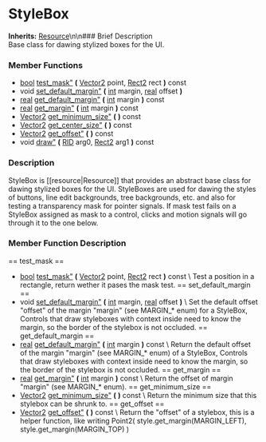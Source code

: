 #  StyleBox  
**Inherits:** [Resource](class_resource)\\n\\n###  Brief Description  
Base class for dawing stylized boxes for the UI.
###  Member Functions 
  * [bool](class_bool) [test_mask"](#test_mask) **(** [Vector2](class_vector2) point, [Rect2](class_rect2) rect  **)** const
  * void [set_default_margin"](#set_default_margin) **(** [int](class_int) margin, [real](class_real) offset  **)**
  * [real](class_real) [get_default_margin"](#get_default_margin) **(** [int](class_int) margin  **)** const
  * [real](class_real) [get_margin"](#get_margin) **(** [int](class_int) margin  **)** const
  * [Vector2](class_vector2) [get_minimum_size"](#get_minimum_size) **(** **)** const
  * [Vector2](class_vector2) [get_center_size"](#get_center_size) **(** **)** const
  * [Vector2](class_vector2) [get_offset"](#get_offset) **(** **)** const
  * void [draw"](#draw) **(** [RID](class_rid) arg0, [Rect2](class_rect2) arg1  **)** const
###  Description  
StyleBox is [[resource|Resource]] that provides an abstract base class for dawing stylized boxes for the UI. StyleBoxes are used for dawing the styles of buttons, line edit backgrounds, tree backgrounds, etc. and also for testing a transparency mask for pointer signals. If mask test fails on a StyleBox assigned as mask to a control, clicks and motion signals will go through it to the one below.
###  Member Function Description  
==  test_mask  ==
  * [bool](class_bool) [test_mask"](#test_mask) **(** [Vector2](class_vector2) point, [Rect2](class_rect2) rect  **)** const
\\
Test a position in a rectangle, return wether it pases the mask test.
==  set_default_margin  ==
  * void [set_default_margin"](#set_default_margin) **(** [int](class_int) margin, [real](class_real) offset  **)**
\\
Set the default offset "offset" of the margin "margin" (see MARGIN_* enum) for a StyleBox, Controls that draw styleboxes with context inside need to know the margin, so the border of the stylebox is not occluded.
==  get_default_margin  ==
  * [real](class_real) [get_default_margin"](#get_default_margin) **(** [int](class_int) margin  **)** const
\\
Return the default offset of the margin "margin" (see MARGIN_* enum) of a StyleBox, Controls that draw styleboxes with context inside need to know the margin, so the border of the stylebox is not occluded.
==  get_margin  ==
  * [real](class_real) [get_margin"](#get_margin) **(** [int](class_int) margin  **)** const
\\
Return the offset of margin "margin" (see MARGIN_* enum).
==  get_minimum_size  ==
  * [Vector2](class_vector2) [get_minimum_size"](#get_minimum_size) **(** **)** const
\\
Return the minimum size that this stylebox can be shrunk to.
==  get_offset  ==
  * [Vector2](class_vector2) [get_offset"](#get_offset) **(** **)** const
\\
Return the "offset" of a stylebox, this is a helper function, like writing Point2( style.get_margin(MARGIN_LEFT), style.get_margin(MARGIN_TOP) )
